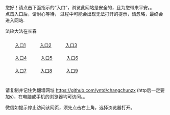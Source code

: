 您好！请点击下面指示的“入口”，浏览此网站是安全的，且为您带来平安。。 <br/>
点击入口后，请耐心等待， 过程中可能会出现无法打开的提示，请忽略，最终会进入网站. </br>

法轮大法在长春<br/>
<div style="padding:10px"><a style="margin:20px" target="_blank" href="https://dikpbiwhu8z4z.cloudfront.net/2Qpsp?vwtjrc" id="ccLink1" rel="nofollow">入口1</a> <a target="_blank" style="margin:20px" href="https://d9c3cizjaz7zt.cloudfront.net/2Qpsp?xcgouvo" id="ccLink2" rel="nofollow">入口2</a> <a style="margin:20px" target="_blank" href="https://d3pnque7qqz07m.cloudfront.net/2Qpsp?lvtdjy" id="ccLink3" rel="nofollow">入口3</a></div>

<div style="padding:10px" ><a style="margin:20px" target="_blank" href="https://dikpbiwhu8z4z.cloudfront.net/2Qpsp?vwtjrc" id="ccLink4" rel="nofollow">入口4</a> <a style="margin:20px" href="https://d9c3cizjaz7zt.cloudfront.net/2Qpsp?xcgouvo" target="_blank" id="ccLink5" rel="nofollow">入口5</a> <a style="margin:20px" href="https://d3pnque7qqz07m.cloudfront.net/2Qpsp?lvtdjy" target="_blank" id="ccLink6" rel="nofollow">入口6</a></div>

<div style="padding:10px"><a style="margin:20px" target="_blank" href="https://dikpbiwhu8z4z.cloudfront.net/2Qpsp?vwtjrc" id="ccLink7" rel="nofollow">入口7</a> <a style="margin:20px" href="https://d9c3cizjaz7zt.cloudfront.net/2Qpsp?xcgouvo" target="_blank" id="ccLink8" rel="nofollow">入口8</a> <a style="margin:20px" target="_blank" href="https://d3pnque7qqz07m.cloudfront.net/2Qpsp?lvtdjy" id="ccLink9" rel="nofollow">入口9</a></div>

<br/>



请复制并记住免翻墙网址 https://github.com/yntd/changchunzx (http后一定要加s)，在电脑或手机的浏览器均可访问。。<br/>

微信如提示停止访问该网页，须先点击右上角，选择浏览器打开。
